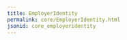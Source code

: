```yaml
---
title: EmployerIdentity
permalink: core/EmployerIdentity.html
jsonid: core_employeridentity
---
```

